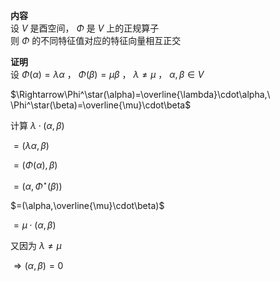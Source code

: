 **内容**  
设 $V$ 是酉空间， $\Phi$ 是 $V$ 上的正规算子  
则 $\Phi$ 的不同特征值对应的特征向量相互正交  
  
**证明**  
设 $\Phi(\alpha)=\lambda\alpha$ ， $\Phi(\beta)=\mu\beta$ ， $\lambda\neq\mu$ ， $\alpha,\beta\in V$   
  
 $\Rightarrow\Phi^\star(\alpha)=\overline{\lambda}\cdot\alpha,\ \Phi^\star(\beta)=\overline{\mu}\cdot\beta$   
  
计算  $\lambda\cdot(\alpha,\beta)$   
  
 $=(\lambda\alpha,\beta)$   
  
 $=(\Phi(\alpha),\beta)$   
  
 $=(\alpha,\Phi^\star(\beta))$   
  
 $=(\alpha,\overline{\mu}\cdot\beta)$   
  
 $=\mu\cdot(\alpha,\beta)$   
  
又因为 $\lambda\neq\mu$   
  
 $\Rightarrow(\alpha,\beta)=0$   
